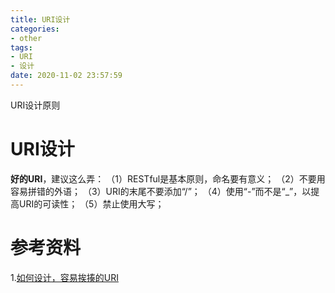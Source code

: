 ```yaml
---
title: URI设计
categories:
- other
tags:
- URI
- 设计
date: 2020-11-02 23:57:59
---
```


 URI设计原则

<!-- more -->

# URI设计

**好的URI**，建议这么弄：
（1）RESTful是基本原则，命名要有意义；
（2）不要用容易拼错的外语；
（3）URI的末尾不要添加“/”；
（4）使用“-”而不是“_”，以提高URI的可读性；
（5）禁止使用大写；



# 参考资料

1.[如何设计，容易挨揍的URI](https://mp.weixin.qq.com/s/RpNPhRaMS3-QJnyomR4Lkg)

